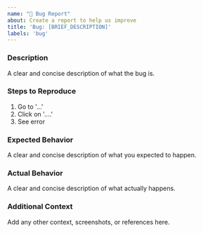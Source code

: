 ```yaml
---
name: "🐛 Bug Report"
about: Create a report to help us improve
title: 'Bug: [BRIEF_DESCRIPTION]'
labels: 'bug'
---
```


### Description
A clear and concise description of what the bug is.

### Steps to Reproduce
1. Go to '...'
2. Click on '....'
3. See error

### Expected Behavior
A clear and concise description of what you expected to happen.

### Actual Behavior
A clear and concise description of what actually happens.

### Additional Context
Add any other context, screenshots, or references here.
